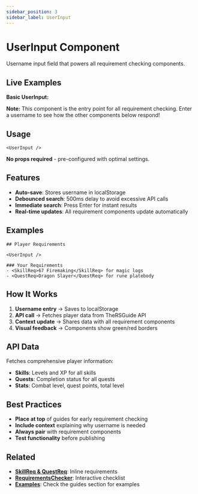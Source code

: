 ```yaml
---
sidebar_position: 3
sidebar_label: UserInput
---
```


# UserInput Component

Username input field that powers all requirement checking components.

## Live Examples

**Basic UserInput:**
<UserInput />

**Note:** This component is the entry point for all requirement checking. Enter a username to see how the other components below respond!

## Usage

```mdx
<UserInput />
```

**No props required** - pre-configured with optimal settings.

## Features

- **Auto-save**: Stores username in localStorage
- **Debounced search**: 500ms delay to avoid excessive API calls
- **Immediate search**: Press Enter for instant results
- **Real-time updates**: All requirement components update automatically

## Examples

```mdx
## Player Requirements

<UserInput />

### Your Requirements
- <SkillReq>67 Firemaking</SkillReq> for magic logs
- <QuestReq>Dragon Slayer</QuestReq> for rune platebody
```

## How It Works

1. **Username entry** → Saves to localStorage
2. **API call** → Fetches player data from TheRSGuide API
3. **Context update** → Shares data with all requirement components
4. **Visual feedback** → Components show green/red borders

## API Data

Fetches comprehensive player information:
- **Skills**: Levels and XP for all skills
- **Quests**: Completion status for all quests
- **Stats**: Combat level, quest points, total level

## Best Practices

- **Place at top** of guides for early requirement checking
- **Include context** explaining why username is needed
- **Always pair** with requirement components
- **Test functionality** before publishing

## Related

- **[SkillReq & QuestReq](./skill-quest-requirements)**: Inline requirements
- **[RequirementsChecker](./requirements-checker)**: Interactive checklist
- **[Examples](../../../guides)**: Check the guides section for examples
